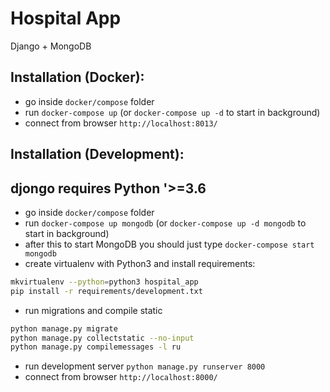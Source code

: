 # Hospital App

Django + MongoDB

## Installation (Docker):
 - go inside `docker/compose` folder
 - run `docker-compose up` (or `docker-compose up -d` to start in background)
 - connect from browser `http://localhost:8013/`

 
## Installation (Development):
## djongo requires Python '>=3.6 
 - go inside `docker/compose` folder
 - run `docker-compose up mongodb` (or `docker-compose up -d mongodb` to start in background)
 - after this to start MongoDB you should just type `docker-compose start mongodb`
 - create virtualenv with Python3 and install requirements:
 ```bash
 mkvirtualenv --python=python3 hospital_app
 pip install -r requirements/development.txt
 ```
 - run migrations and compile static
 ```bash
 python manage.py migrate
 python manage.py collectstatic --no-input
 python manage.py compilemessages -l ru
 ```
 - run development server `python manage.py runserver 8000`
 - connect from browser `http://localhost:8000/`
